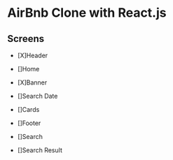 # AirBnb Clone with React.js

## Screens 

- [X]Header
- []Home
- [X]Banner
- []Search Date
- []Cards
- []Footer

- []Search
- []Search Result